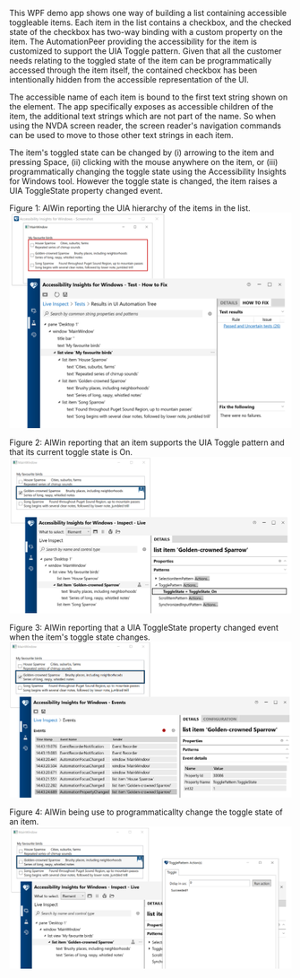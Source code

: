 This WPF demo app shows one way of building a list containing accessible toggleable items. Each item in the list contains a checkbox, and the checked state of the checkbox has two-way binding with a custom property on the item. The AutomationPeer providing the accessibility for the item is customized to support the UIA Toggle pattern. Given that all the customer needs relating to the toggled state of the item can be programmatically accessed through the item itself, the contained checkbox has been intentionally hidden from the accessible representation of the UI.

The accessible name of each item is bound to the first text string shown on the element. The app specifically exposes as accessible children of the item, the additional text strings which are not part of the name. So when using the NVDA screen reader, the screen reader's navigation commands can be used to move to those other text strings in each item.

The item's toggled state can be changed by (i) arrowing to the item and pressing Space, (ii) clicking with the mouse anywhere on the item, or (iii) programmatically changing the toggle state using the Accessibility Insights for Windows tool. However the toggle state is changed, the item raises a UIA ToggleState property changed event.


Figure 1: AIWin reporting the UIA hierarchy of the items in the list.
![AIWin reporting the UIA hierarchy of the items in the list.](./WPF_ToggleableListBoxItem/Assets/ToggleableList_UIAHierarchy.png)


Figure 2: AIWin reporting that an item supports the UIA Toggle pattern and that its current toggle state is On.
![AIWin reporting that an item supports the UIA Toggle pattern and that its current toggle state is On.](./WPF_ToggleableListBoxItem/Assets/ToggleableList_TogglePatternSupported.png)


Figure 3: AIWin reporting that a UIA ToggleState property changed event when the item's toggle state changes.
![AIWin reporting that a UIA ToggleState property changed event when the item's toggle state changes.](./WPF_ToggleableListBoxItem/Assets/ToggleableList_UIAEvents.png)


Figure 4: AIWin being use to programmaticallty change the toggle state of an item.
![AIWin being use to programmaticallty change the toggle state of an item.](./WPF_ToggleableListBoxItem/Assets/ToggleableList_ProgrammaticToggle.png)
